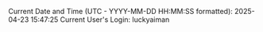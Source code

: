 Current Date and Time (UTC - YYYY-MM-DD HH:MM:SS formatted): 2025-04-23 15:47:25
Current User's Login: luckyaiman
